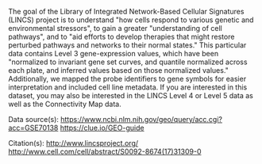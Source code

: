 The goal of the Library of Integrated Network-Based Cellular Signatures (LINCS) project is to understand "how cells respond to various genetic and environmental stressors", to gain a greater "understanding of cell pathways", and to "aid efforts to develop therapies that might restore perturbed pathways and networks to their normal states." This particular data contains Level 3 gene-expression values, which have been "normalized to invariant gene set curves, and quantile normalized across each plate, and inferred values based on those normalized values." Additionally, we mapped the probe identifiers to gene symbols for easier interpretation and included cell line metadata. If you are interested in this dataset, you may also be interested in the LINCS Level 4 or Level 5 data as well as the Connectivity Map data.

Data source(s):
https://www.ncbi.nlm.nih.gov/geo/query/acc.cgi?acc=GSE70138
https://clue.io/GEO-guide

Citation(s):
http://www.lincsproject.org/
http://www.cell.com/cell/abstract/S0092-8674(17)31309-0
